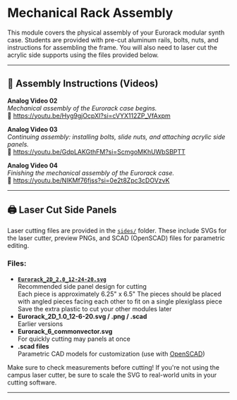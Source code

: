 # Mechanical Rack Assembly

This module covers the physical assembly of your Eurorack modular synth case. Students are provided with pre-cut aluminum rails, bolts, nuts, and instructions for assembling the frame. You will also need to laser cut the acrylic side supports using the files provided below.

---

## 🔧 Assembly Instructions (Videos)

**Analog Video 02**  
*Mechanical assembly of the Eurorack case begins.*  
🔗 https://youtu.be/Hyg9gjOcpXI?si=cVYX112ZP_VfAxpm

**Analog Video 03**  
*Continuing assembly: installing bolts, slide nuts, and attaching acrylic side panels.*  
🔗 https://youtu.be/GdpLAKGthFM?si=ScmgoMKhUWbSBPTT

**Analog Video 04**  
*Finishing the mechanical assembly of the Eurorack case.*  
🔗 https://youtu.be/NIKMf76fjss?si=0e2t8Zpc3cDOVzvK

---

## 🖨️ Laser Cut Side Panels

Laser cutting files are provided in the [`sides/`](./sides/) folder. These include SVGs for the laser cutter, preview PNGs, and SCAD (OpenSCAD) files for parametric editing.

### Files:

- **[`Eurorack_2D_2.0_12-24-20.svg`](Eurorack_2D_2.0_12-24-20.svg)**  
  Recommended side panel design for cutting  
  Each piece is approximately 6.25" x 6.5"
  The pieces should be placed with angled pieces facing each other to fit on a single plexiglass piece
  Save the extra plastic to cut your other modules later
- **Eurorack_2D_1.0_12-6-20.svg / .png / .scad**  
  Earlier versions
- **Eurorack_6_commonvector.svg**  
  For quickly cutting may panels at once
- **.scad files**  
  Parametric CAD models for customization (use with [OpenSCAD](https://openscad.org))

Make sure to check measurements before cutting! If you're not using the campus laser cutter, be sure to scale the SVG to real-world units in your cutting software.

---

